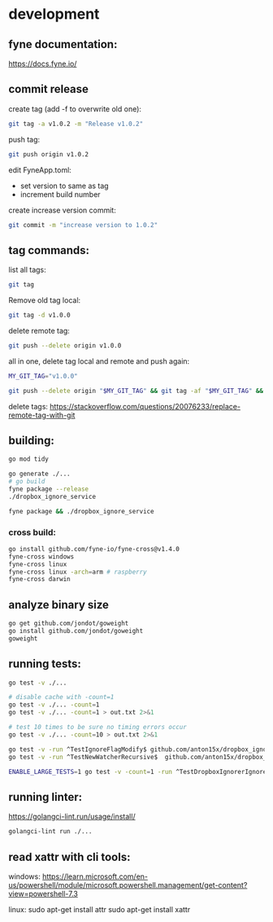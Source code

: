 # development

## fyne documentation:
https://docs.fyne.io/

## commit release

create tag (add -f to overwrite old one):
```bash
git tag -a v1.0.2 -m "Release v1.0.2"
```

push tag:
```bash
git push origin v1.0.2
```

edit FyneApp.toml:
- set version to same as tag
- increment build number

create increase version commit:
```bash
git commit -m "increase version to 1.0.2"
````

## tag commands:
list all tags:
```bash
git tag
```

Remove old tag local:
```bash
git tag -d v1.0.0
```

delete remote tag:
```bash
git push --delete origin v1.0.0
```

all in one, delete tag local and remote and push again:
```bash
MY_GIT_TAG="v1.0.0"

git push --delete origin "$MY_GIT_TAG" && git tag -af "$MY_GIT_TAG" && git push origin "$MY_GIT_TAG" && echo "successfully deleted tag $MY_GIT_TAG"
```


delete tags: https://stackoverflow.com/questions/20076233/replace-remote-tag-with-git

## building:
```bash
go mod tidy

go generate ./...
# go build
fyne package --release
./dropbox_ignore_service

fyne package && ./dropbox_ignore_service
```

### cross build:
```bash
go install github.com/fyne-io/fyne-cross@v1.4.0
fyne-cross windows
fyne-cross linux
fyne-cross linux -arch=arm # raspberry
fyne-cross darwin
```

## analyze binary size
```bash
go get github.com/jondot/goweight
go install github.com/jondot/goweight
goweight
```

## running tests:
```bash
go test -v ./...

# disable cache with -count=1
go test -v ./... -count=1
go test -v ./... -count=1 > out.txt 2>&1

# test 10 times to be sure no timing errors occur
go test -v ./... -count=10 > out.txt 2>&1

go test -v -run ^TestIgnoreFlagModify$ github.com/anton15x/dropbox_ignore_service
go test -v -run ^TestNewWatcherRecursive$  github.com/anton15x/dropbox_ignore_service/src/fsnotify

ENABLE_LARGE_TESTS=1 go test -v -count=1 -run ^TestDropboxIgnorerIgnoreFileEdit/big_test$ github.com/anton15x/dropbox_ignore_service > out.txt 2>&1

```

## running linter:
https://golangci-lint.run/usage/install/
```bash
golangci-lint run ./...
```

## read xattr with cli tools:
windows:
https://learn.microsoft.com/en-us/powershell/module/microsoft.powershell.management/get-content?view=powershell-7.3

linux:
sudo apt-get install attr
sudo apt-get install xattr
